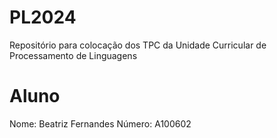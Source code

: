 # PL2024

Repositório para colocação dos TPC da Unidade Curricular de Processamento de Linguagens

# Aluno
Nome: Beatriz Fernandes
Número: A100602
